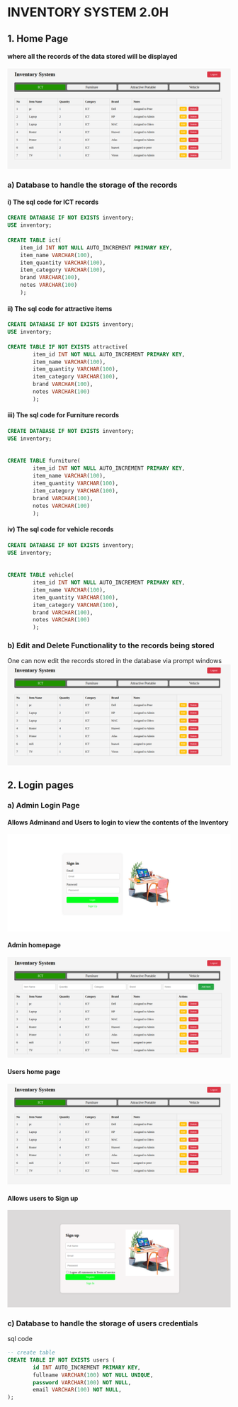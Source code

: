 # INVENTORY SYSTEM 2.0H

## 1. Home Page

#### where all the records of the data stored will be displayed
![Home pic](https://github.com/peterodero561/InventorySystem2/blob/main/static/images/home5.png)

### a) Database to handle the storage of the records
#### i) The sql code for ICT records
```sql
CREATE DATABASE IF NOT EXISTS inventory;
USE inventory;

CREATE TABLE ict(
	item_id INT NOT NULL AUTO_INCREMENT PRIMARY KEY,
	item_name VARCHAR(100),
	item_quantity VARCHAR(100),
	item_category VARCHAR(100),
	brand VARCHAR(100),
	notes VARCHAR(100)
	);
```

#### ii) The sql code for attractive items
```sql
CREATE DATABASE IF NOT EXISTS inventory;
USE inventory;

CREATE TABLE IF NOT EXISTS attractive(
        item_id INT NOT NULL AUTO_INCREMENT PRIMARY KEY,
        item_name VARCHAR(100),
        item_quantity VARCHAR(100),
        item_category VARCHAR(100),
        brand VARCHAR(100),
        notes VARCHAR(100)
        );
```

#### iii) The sql code for Furniture records
```sql
CREATE DATABASE IF NOT EXISTS inventory;
USE inventory;


CREATE TABLE furniture(
        item_id INT NOT NULL AUTO_INCREMENT PRIMARY KEY,
        item_name VARCHAR(100),
        item_quantity VARCHAR(100),
        item_category VARCHAR(100),
        brand VARCHAR(100),
        notes VARCHAR(100)
        );
```

#### iv) The sql code for vehicle records
```sql
CREATE DATABASE IF NOT EXISTS inventory;
USE inventory;


CREATE TABLE vehicle(
        item_id INT NOT NULL AUTO_INCREMENT PRIMARY KEY,
        item_name VARCHAR(100),
        item_quantity VARCHAR(100),
        item_category VARCHAR(100),
        brand VARCHAR(100),
        notes VARCHAR(100)
        );
```

### b) Edit and Delete Functionality to the records  being stored
One can now edit the records stored in the database via prompt windows
![home page3](https://github.com/peterodero561/InventorySystem2/blob/main/static/images/home5.png)


## 2. Login pages

### a) Admin Login Page
#### Allows Adminand and Users to login to view the contents of the Inventory
![Sign In page](https://github.com/peterodero561/InventorySystem2/blob/main/static/images/signin.png)

#### Admin homepage
![Login page](https://github.com/peterodero561/InventorySystem2/blob/main/static/images/home6.png)

#### Users home page
![user home page](https://github.com/peterodero561/InventorySystem2/blob/main/static/images/home5.png)

#### Allows users to Sign up
![Sign UP page](https://github.com/peterodero561/InventorySystem2/blob/main/static/images/signup.png)

### c) Database to handle the storage of users credentials
sql code
```sql
-- create table
CREATE TABLE IF NOT EXISTS users (
        id INT AUTO_INCREMENT PRIMARY KEY,
        fullname VARCHAR(100) NOT NULL UNIQUE,
        password VARCHAR(100) NOT NULL,
        email VARCHAR(100) NOT NULL,
);
```
